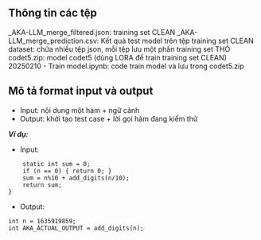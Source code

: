 ## Thông tin các tệp
_AKA-LLM_merge_filtered.json: training set CLEAN
_AKA-LLM_merge_prediction.csv: Kết quả test model trên tệp training set CLEAN
dataset: chứa nhiều tệp json, mỗi tệp lưu một phần training set THÔ
codet5.zip: model codet5 (dùng LORA để train training set CLEAN)
20250210 - Train model.ipynb: code train model và lưu trong codet5.zip

## Mô tả format input và output
- Input: nội dung một hàm + ngữ cảnh
- Output: khởi tạo test case + lời gọi hàm đang kiểm thử

**_Ví dụ:_**

- Input: 

```int add_digits(int n) { 
    static int sum = 0; 
    if (n == 0) { return 0; } 
    sum = n%10 + add_digits(n/10); 
    return sum; 
}
```
- Output: 
```
int n = 1635919859; 
int AKA_ACTUAL_OUTPUT = add_digits(n);
```